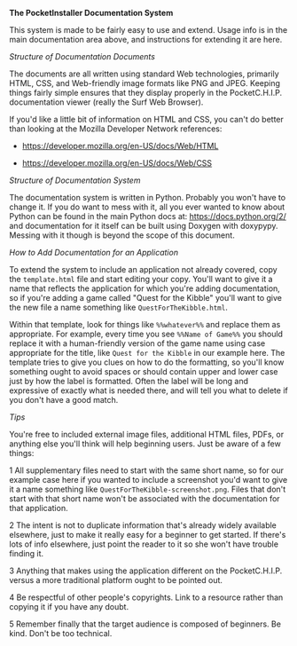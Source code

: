**The PocketInstaller Documentation System** 

This system is made to be fairly easy to use and extend. Usage info
is in the main documentation area above, and instructions for extending
it are here.

*Structure of Documentation Documents*

The documents are all written using standard Web technologies, primarily
HTML, CSS, and Web-friendly image formats like PNG and JPEG. Keeping things
fairly simple ensures that they display properly in the PocketC.H.I.P.
documentation viewer (really the Surf Web Browser).

If you'd like a little bit of information on HTML and CSS, you can't do
better than looking at the Mozilla Developer Network references:

*  https://developer.mozilla.org/en-US/docs/Web/HTML

*  https://developer.mozilla.org/en-US/docs/Web/CSS

*Structure of Documentation System*

The documentation system is written in Python. Probably you won't have to
change it. If you do want to mess with it, all you ever wanted to know about
Python can be found in the main Python docs at: https://docs.python.org/2/
and documentation for it itself can be built using Doxygen with doxypypy.
Messing with it though is beyond the scope of this document.

*How to Add Documentation for an Application*

To extend the system to include an application not already covered, copy
the `template.html` file and start editing your copy. You'll want to give
it a name that reflects the application for which you're adding documentation,
so if you're adding a game called "Quest for the Kibble" you'll want to give
the new file a name something like `QuestForTheKibble.html`.

Within that template, look for things like `%%whatever%%` and replace them
as appropriate. For example, every time you see `%%Name of Game%%` you
should replace it with a human-friendly version of the game name using
case appropriate for the title, like `Quest for the Kibble` in our example
here. The template tries to give you clues on how to do the formatting,
so you'll know something ought to avoid spaces or should contain upper and
lower case just by how the label is formatted. Often the label will be
long and expressive of exactly what is needed there, and will tell you
what to delete if you don't have a good match.

*Tips*

You're free to included external image files, additional HTML files, PDFs,
or anything else you'll think will help beginning users. Just be aware of
a few things:

1  All supplementary files need to start with the same short name, so for
   our example case here if you wanted to include a screenshot you'd want
   to give it a name something like `QuestForTheKibble-screenshot.png`.
   Files that don't start with that short name won't be associated with
   the documentation for that application.

2  The intent is not to duplicate information that's already widely
   available elsewhere, just to make it really easy for a beginner to get
   started. If there's lots of info elsewhere, just point the reader to
   it so she won't have trouble finding it.

3  Anything that makes using the application different on the PocketC.H.I.P.
   versus a more traditional platform ought to be pointed out.

4  Be respectful of other people's copyrights. Link to a resource rather
   than copying it if you have any doubt.

5  Remember finally that the target audience is composed of beginners.
   Be kind. Don't be too technical.

